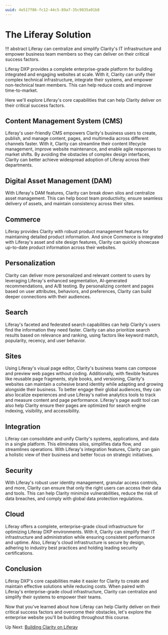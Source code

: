 ```yaml
---
uuid: 4e517f86-fc12-44c5-89a7-35c9835a91b8
---
```

# The Liferay Solution
<!--TASK: Confirm that abstract works on learn-->
!!! abstract
    Liferay can centralize and simplify Clarity's IT infrastructure and empower business team members so they can deliver on their critical success factors.

Liferay DXP provides a complete enterprise-grade platform for building integrated and engaging websites at scale. With it, Clarity can unify their complex technical infrastructure, integrate their systems, and empower non-technical team members. This can help reduce costs and improve time-to-market.

Here we'll explore Liferay's core capabilities that can help Clarity deliver on their critical success factors.

## Content Management System (CMS)

Liferay's user-friendly CMS empowers Clarity's business users to create, publish, and manage content, pages, and multimedia across different channels faster. With it, Clarity can streamline their content lifecycle management, improve website maintenance, and enable agile responses to market shifts. By avoiding the obstacles of complex design interfaces, Clarity can better achieve widespread adoption of Liferay across their departments.

<!--TASK: Insert img ![]() -->

## Digital Asset Management (DAM)

With Liferay's DAM features, Clarity can break down silos and centralize asset management. This can help boost team productivity, ensure seamless delivery of assets, and maintain consistency across their sites.

<!--TASK: Insert img ![]() -->

## Commerce

Liferay provides Clarity with robust product management features for maintaining detailed product information. And since Commerce is integrated with Liferay's asset and site design features, Clarity can quickly showcase up-to-date product information across their websites.

<!--TASK: Insert img ![]() -->

## Personalization

Clarity can deliver more personalized and relevant content to users by leveraging Liferay's enhanced segmentation, AI-generated recommendations, and A/B testing. By personalizing content and pages based on user attributes, behaviors, and preferences, Clarity can build deeper connections with their audiences. 

<!--TASK: Insert img ![]() -->

## Search

Liferay's faceted and federated search capabilities can help Clarity's users find the information they need faster. Clarity can also prioritize search results based on relevance and ranking, using factors like keyword match, popularity, recency, and user behavior.

<!--TASK: Insert img ![]() -->

## Sites

Using Liferay's visual page editor, Clarity's business teams can compose and preview web pages without coding. Additionally, with flexible features like reusable page fragments, style books, and versioning, Clarity's websites can maintain a cohesive brand identity while adapting and growing alongside their business. To better engage their global audiences, they can also localize experiences and use Liferay's native analytics tools to track and measure content and page performance. Liferay's page audit tool can also help Clarity ensure their pages are optimized for search engine indexing, visibility, and accessibility. <!--ADD? "Clarity can also improve their SEO, maintaining URL integrity and customizing metadata and tags."-->

<!--TASK: Insert img ![]() -->

## Integration

Liferay can consolidate and unify Clarity's systems, applications, and data in a single platform. This eliminates silos, simplifies data flow, and streamlines operations. With Liferay's integration features, Clarity can gain a holistic view of their business and better focus on strategic initiatives.

<!--TASK: Insert img ![]() -->

## Security

With Liferay's robust user identity management, granular access controls, and more, Clarity can ensure that only the right users can access their data and tools. This can help Clarity minimize vulnerabilities, reduce the risk of data breaches, and comply with global data protection regulations. <!--ADD? multi-factor authentication, Lightweight Directory Access Protocol (LDAP), data sanitation-->

<!--TASK: Insert img ![]() -->

## Cloud

Liferay offers a complete, enterprise-grade cloud infrastructure for optimizing Liferay DXP environments. With it, Clarity can simplify their IT infrastructure and administration while ensuring consistent performance and uptime. <!--MENTION? accommodate increased traffic, data, and functionality at scale. --> Also, Liferay's cloud infrastructure is secure by design, adhering to industry best practices and holding leading security certifications.

<!--TASK: Insert img ![]() -->

## Conclusion

Liferay DXP's core capabilities make it easier for Clarity to create and maintain effective solutions while reducing costs. When paired with Liferay's enterprise-grade cloud infrastructure, Clarity can centralize and simplify their systems to empower their teams.

Now that you've learned about how Liferay can help Clarity deliver on their critical success factors and overcome their obstacles, let's explore the enterprise website you'll be building throughout this course. 

Up Next: [Building Clarity on Liferay](./building-clarity-on-liferay.md)
